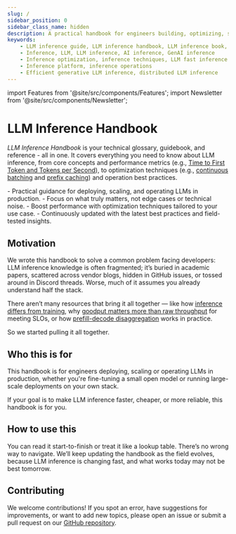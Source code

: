 ```yaml
---
slug: /
sidebar_position: 0
sidebar_class_name: hidden
description: A practical handbook for engineers building, optimizing, scaling and operating LLM inference systems in production.
keywords:
    - LLM inference guide, LLM inference handbook, LLM inference book, LLM inference best practices
    - Inference, LLM, LLM inference, AI inference, GenAI inference
    - Inference optimization, inference techniques, LLM fast inference
    - Inference platform, inference operations
    - Efficient generative LLM inference, distributed LLM inference
---
```


import Features from '@site/src/components/Features';
import Newsletter from '@site/src/components/Newsletter';

# LLM Inference Handbook

_LLM Inference Handbook_ is your technical glossary, guidebook, and reference - all in one. It covers everything you need to know about LLM inference, from core concepts and performance metrics (e.g., [Time to First Token and Tokens per Second](/inference-optimization/llm-inference-metrics)), to optimization techniques (e.g., [continuous batching](/inference-optimization/static-dynamic-continuous-batching) and [prefix caching](/inference-optimization/prefix-caching)) and operation best practices.

<Features>
  - Practical guidance for deploying, scaling, and operating LLMs in production.
  - Focus on what truly matters, not edge cases or technical noise.
  - Boost performance with optimization techniques tailored to your use case.
  - Continuously updated with the latest best practices and field-tested insights.
</Features>

## Motivation

We wrote this handbook to solve a common problem facing developers: LLM inference knowledge is often fragmented; it’s buried in academic papers, scattered across vendor blogs, hidden in GitHub issues, or tossed around in Discord threads. Worse, much of it assumes you already understand half the stack.

There aren’t many resources that bring it all together — like how [inference differs from training](/llm-inference-basics/training-inference-differences), why [goodput matters more than raw throughput](/inference-optimization/llm-inference-metrics#goodput) for meeting SLOs, or how [prefill-decode disaggregation](/inference-optimization/prefill-decode-disaggregation) works in practice.

So we started pulling it all together.

## Who this is for

This handbook is for engineers deploying, scaling or operating LLMs in production, whether you're fine-tuning a small open model or running large-scale deployments on your own stack.

If your goal is to make LLM inference faster, cheaper, or more reliable, this handbook is for you.

## How to use this

You can read it start-to-finish or treat it like a lookup table. There’s no wrong way to navigate. We’ll keep updating the handbook as the field evolves, because LLM inference is changing fast, and what works today may not be best tomorrow.

## Contributing

We welcome contributions! If you spot an error, have suggestions for improvements, or want to add new topics, please open an issue or submit a pull request on our [GitHub repository](https://github.com/bentoml/llm-inference-handbook).

<Newsletter />